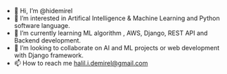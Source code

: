 - 👋 Hi, I’m @hidemirel
- 👀 I’m interested in Artifical Intelligence & Machine Learning and Python software language.
- 🌱 I’m currently learning  ML algorithm , AWS, Django, REST API and Backend development.
- 💞️ I’m looking to collaborate on AI and ML projects or web development with Django framework.
- 📫 How to reach me 
halil.i.demirel@gmail.com

<!---
hidemirel/hidemirel is a ✨ special ✨ repository because its `README.md` (this file) appears on your GitHub profile.
You can click the Preview link to take a look at your changes.
--->
